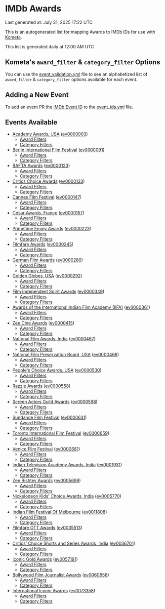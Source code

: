 # IMDb Awards

Last generated at: July 31, 2025 17:22 UTC

This is an autogenerated list for mapping Awards to IMDb IDs for use with [Kometa](https://github.com/Kometa-Team/Kometa).

This list is generated daily at 12:00 AM UTC 

## Kometa's `award_filter` & `category_filter` Options

You can use the [event_validation.yml](https://github.com/Kometa-Team/IMDb-Awards/blob/master/event_validation.yml) file to see an alphabetized list of `award_filter` & `category_filter` options available for each event.

## Adding a New Event

To add an event PR the [IMDb Event ID](https://www.imdb.com/event/all/) to the [event_ids.yml](https://github.com/Kometa-Team/IMDb-Awards/blob/master/event_ids.yml) file.

## Events Available

* [Academy Awards, USA](https://www.imdb.com/event/ev0000003) ([ev0000003](https://github.com/Kometa-Team/IMDb-Awards/blob/master/event_validation.yml#L1))
  * [Award Filters](https://github.com/Kometa-Team/IMDb-Awards/blob/master/event_validation.yml#L6)
  * [Category Filters](https://github.com/Kometa-Team/IMDb-Awards/blob/master/event_validation.yml#L14)
* [Berlin International Film Festival](https://www.imdb.com/event/ev0000091) ([ev0000091](https://github.com/Kometa-Team/IMDb-Awards/blob/master/event_validation.yml#L148))
  * [Award Filters](https://github.com/Kometa-Team/IMDb-Awards/blob/master/event_validation.yml#L153)
  * [Category Filters](https://github.com/Kometa-Team/IMDb-Awards/blob/master/event_validation.yml#L351)
* [BAFTA Awards](https://www.imdb.com/event/ev0000123) ([ev0000123](https://github.com/Kometa-Team/IMDb-Awards/blob/master/event_validation.yml#L636))
  * [Award Filters](https://github.com/Kometa-Team/IMDb-Awards/blob/master/event_validation.yml#L641)
  * [Category Filters](https://github.com/Kometa-Team/IMDb-Awards/blob/master/event_validation.yml#L674)
* [Critics Choice Awards](https://www.imdb.com/event/ev0000133) ([ev0000133](https://github.com/Kometa-Team/IMDb-Awards/blob/master/event_validation.yml#L1170))
  * [Award Filters](https://github.com/Kometa-Team/IMDb-Awards/blob/master/event_validation.yml#L1173)
  * [Category Filters](https://github.com/Kometa-Team/IMDb-Awards/blob/master/event_validation.yml#L1178)
* [Cannes Film Festival](https://www.imdb.com/event/ev0000147) ([ev0000147](https://github.com/Kometa-Team/IMDb-Awards/blob/master/event_validation.yml#L1279))
  * [Award Filters](https://github.com/Kometa-Team/IMDb-Awards/blob/master/event_validation.yml#L1284)
  * [Category Filters](https://github.com/Kometa-Team/IMDb-Awards/blob/master/event_validation.yml#L1453)
* [César Awards, France](https://www.imdb.com/event/ev0000157) ([ev0000157](https://github.com/Kometa-Team/IMDb-Awards/blob/master/event_validation.yml#L1687))
  * [Award Filters](https://github.com/Kometa-Team/IMDb-Awards/blob/master/event_validation.yml#L1691)
  * [Category Filters](https://github.com/Kometa-Team/IMDb-Awards/blob/master/event_validation.yml#L1696)
* [Primetime Emmy Awards](https://www.imdb.com/event/ev0000223) ([ev0000223](https://github.com/Kometa-Team/IMDb-Awards/blob/master/event_validation.yml#L1756))
  * [Award Filters](https://github.com/Kometa-Team/IMDb-Awards/blob/master/event_validation.yml#L1761)
  * [Category Filters](https://github.com/Kometa-Team/IMDb-Awards/blob/master/event_validation.yml#L1768)
* [Filmfare Awards](https://www.imdb.com/event/ev0000245) ([ev0000245](https://github.com/Kometa-Team/IMDb-Awards/blob/master/event_validation.yml#L2986))
  * [Award Filters](https://github.com/Kometa-Team/IMDb-Awards/blob/master/event_validation.yml#L2990)
  * [Category Filters](https://github.com/Kometa-Team/IMDb-Awards/blob/master/event_validation.yml#L2999)
* [German Film Awards](https://www.imdb.com/event/ev0000280) ([ev0000280](https://github.com/Kometa-Team/IMDb-Awards/blob/master/event_validation.yml#L3090))
  * [Award Filters](https://github.com/Kometa-Team/IMDb-Awards/blob/master/event_validation.yml#L3095)
  * [Category Filters](https://github.com/Kometa-Team/IMDb-Awards/blob/master/event_validation.yml#L3118)
* [Golden Globes, USA](https://www.imdb.com/event/ev0000292) ([ev0000292](https://github.com/Kometa-Team/IMDb-Awards/blob/master/event_validation.yml#L3191))
  * [Award Filters](https://github.com/Kometa-Team/IMDb-Awards/blob/master/event_validation.yml#L3196)
  * [Category Filters](https://github.com/Kometa-Team/IMDb-Awards/blob/master/event_validation.yml#L3204)
* [Film Independent Spirit Awards](https://www.imdb.com/event/ev0000349) ([ev0000349](https://github.com/Kometa-Team/IMDb-Awards/blob/master/event_validation.yml#L3378))
  * [Award Filters](https://github.com/Kometa-Team/IMDb-Awards/blob/master/event_validation.yml#L3381)
  * [Category Filters](https://github.com/Kometa-Team/IMDb-Awards/blob/master/event_validation.yml#L3390)
* [Awards of the International Indian Film Academy (IIFA)](https://www.imdb.com/event/ev0000361) ([ev0000361](https://github.com/Kometa-Team/IMDb-Awards/blob/master/event_validation.yml#L3430))
  * [Award Filters](https://github.com/Kometa-Team/IMDb-Awards/blob/master/event_validation.yml#L3433)
  * [Category Filters](https://github.com/Kometa-Team/IMDb-Awards/blob/master/event_validation.yml#L3443)
* [Zee Cine Awards](https://www.imdb.com/event/ev0000415) ([ev0000415](https://github.com/Kometa-Team/IMDb-Awards/blob/master/event_validation.yml#L3538))
  * [Award Filters](https://github.com/Kometa-Team/IMDb-Awards/blob/master/event_validation.yml#L3540)
  * [Category Filters](https://github.com/Kometa-Team/IMDb-Awards/blob/master/event_validation.yml#L3550)
* [National Film Awards, India](https://www.imdb.com/event/ev0000467) ([ev0000467](https://github.com/Kometa-Team/IMDb-Awards/blob/master/event_validation.yml#L3657))
  * [Award Filters](https://github.com/Kometa-Team/IMDb-Awards/blob/master/event_validation.yml#L3661)
  * [Category Filters](https://github.com/Kometa-Team/IMDb-Awards/blob/master/event_validation.yml#L3675)
* [National Film Preservation Board, USA](https://www.imdb.com/event/ev0000468) ([ev0000468](https://github.com/Kometa-Team/IMDb-Awards/blob/master/event_validation.yml#L3870))
  * [Award Filters](https://github.com/Kometa-Team/IMDb-Awards/blob/master/event_validation.yml#L3873)
  * [Category Filters](https://github.com/Kometa-Team/IMDb-Awards/blob/master/event_validation.yml#L3875)
* [People's Choice Awards, USA](https://www.imdb.com/event/ev0000530) ([ev0000530](https://github.com/Kometa-Team/IMDb-Awards/blob/master/event_validation.yml#L3878))
  * [Award Filters](https://github.com/Kometa-Team/IMDb-Awards/blob/master/event_validation.yml#L3881)
  * [Category Filters](https://github.com/Kometa-Team/IMDb-Awards/blob/master/event_validation.yml#L3884)
* [Razzie Awards](https://www.imdb.com/event/ev0000558) ([ev0000558](https://github.com/Kometa-Team/IMDb-Awards/blob/master/event_validation.yml#L4127))
  * [Award Filters](https://github.com/Kometa-Team/IMDb-Awards/blob/master/event_validation.yml#L4130)
  * [Category Filters](https://github.com/Kometa-Team/IMDb-Awards/blob/master/event_validation.yml#L4135)
* [Screen Actors Guild Awards](https://www.imdb.com/event/ev0000598) ([ev0000598](https://github.com/Kometa-Team/IMDb-Awards/blob/master/event_validation.yml#L4175))
  * [Award Filters](https://github.com/Kometa-Team/IMDb-Awards/blob/master/event_validation.yml#L4178)
  * [Category Filters](https://github.com/Kometa-Team/IMDb-Awards/blob/master/event_validation.yml#L4180)
* [Sundance Film Festival](https://www.imdb.com/event/ev0000631) ([ev0000631](https://github.com/Kometa-Team/IMDb-Awards/blob/master/event_validation.yml#L4206))
  * [Award Filters](https://github.com/Kometa-Team/IMDb-Awards/blob/master/event_validation.yml#L4209)
  * [Category Filters](https://github.com/Kometa-Team/IMDb-Awards/blob/master/event_validation.yml#L4260)
* [Toronto International Film Festival](https://www.imdb.com/event/ev0000659) ([ev0000659](https://github.com/Kometa-Team/IMDb-Awards/blob/master/event_validation.yml#L4378))
  * [Award Filters](https://github.com/Kometa-Team/IMDb-Awards/blob/master/event_validation.yml#L4381)
  * [Category Filters](https://github.com/Kometa-Team/IMDb-Awards/blob/master/event_validation.yml#L4438)
* [Venice Film Festival](https://www.imdb.com/event/ev0000681) ([ev0000681](https://github.com/Kometa-Team/IMDb-Awards/blob/master/event_validation.yml#L4518))
  * [Award Filters](https://github.com/Kometa-Team/IMDb-Awards/blob/master/event_validation.yml#L4523)
  * [Category Filters](https://github.com/Kometa-Team/IMDb-Awards/blob/master/event_validation.yml#L4865)
* [Indian Television Academy Awards, India](https://www.imdb.com/event/ev0001931) ([ev0001931](https://github.com/Kometa-Team/IMDb-Awards/blob/master/event_validation.yml#L5322))
  * [Award Filters](https://github.com/Kometa-Team/IMDb-Awards/blob/master/event_validation.yml#L5325)
  * [Category Filters](https://github.com/Kometa-Team/IMDb-Awards/blob/master/event_validation.yml#L5334)
* [Zee Rishtey Awards](https://www.imdb.com/event/ev0005699) ([ev0005699](https://github.com/Kometa-Team/IMDb-Awards/blob/master/event_validation.yml#L5526))
  * [Award Filters](https://github.com/Kometa-Team/IMDb-Awards/blob/master/event_validation.yml#L5528)
  * [Category Filters](https://github.com/Kometa-Team/IMDb-Awards/blob/master/event_validation.yml#L5530)
* [Nickelodeon Kids' Choice Awards, India](https://www.imdb.com/event/ev0005770) ([ev0005770](https://github.com/Kometa-Team/IMDb-Awards/blob/master/event_validation.yml#L5610))
  * [Award Filters](https://github.com/Kometa-Team/IMDb-Awards/blob/master/event_validation.yml#L5612)
  * [Category Filters](https://github.com/Kometa-Team/IMDb-Awards/blob/master/event_validation.yml#L5615)
* [Indian Film Festival Of Melbourne](https://www.imdb.com/event/ev0011808) ([ev0011808](https://github.com/Kometa-Team/IMDb-Awards/blob/master/event_validation.yml#L5650))
  * [Award Filters](https://github.com/Kometa-Team/IMDb-Awards/blob/master/event_validation.yml#L5652)
  * [Category Filters](https://github.com/Kometa-Team/IMDb-Awards/blob/master/event_validation.yml#L5664)
* [Filmfare OTT Awards](https://www.imdb.com/event/ev0035513) ([ev0035513](https://github.com/Kometa-Team/IMDb-Awards/blob/master/event_validation.yml#L5687))
  * [Award Filters](https://github.com/Kometa-Team/IMDb-Awards/blob/master/event_validation.yml#L5689)
  * [Category Filters](https://github.com/Kometa-Team/IMDb-Awards/blob/master/event_validation.yml#L5695)
* [Critics’ Choice Shorts and Series Awards, India](https://www.imdb.com/event/ev0036701) ([ev0036701](https://github.com/Kometa-Team/IMDb-Awards/blob/master/event_validation.yml#L5779))
  * [Award Filters](https://github.com/Kometa-Team/IMDb-Awards/blob/master/event_validation.yml#L5781)
  * [Category Filters](https://github.com/Kometa-Team/IMDb-Awards/blob/master/event_validation.yml#L5784)
* [Iconic Gold Awards](https://www.imdb.com/event/ev0057191) ([ev0057191](https://github.com/Kometa-Team/IMDb-Awards/blob/master/event_validation.yml#L5802))
  * [Award Filters](https://github.com/Kometa-Team/IMDb-Awards/blob/master/event_validation.yml#L5804)
  * [Category Filters](https://github.com/Kometa-Team/IMDb-Awards/blob/master/event_validation.yml#L5806)
* [Bollywood Film Journalist Awards](https://www.imdb.com/event/ev0060658) ([ev0060658](https://github.com/Kometa-Team/IMDb-Awards/blob/master/event_validation.yml#L5913))
  * [Award Filters](https://github.com/Kometa-Team/IMDb-Awards/blob/master/event_validation.yml#L5915)
  * [Category Filters](https://github.com/Kometa-Team/IMDb-Awards/blob/master/event_validation.yml#L5920)
* [International Iconic Awards](https://www.imdb.com/event/ev0073358) ([ev0073358](https://github.com/Kometa-Team/IMDb-Awards/blob/master/event_validation.yml#L5932))
  * [Award Filters](https://github.com/Kometa-Team/IMDb-Awards/blob/master/event_validation.yml#L5934)
  * [Category Filters](https://github.com/Kometa-Team/IMDb-Awards/blob/master/event_validation.yml#L5938)
